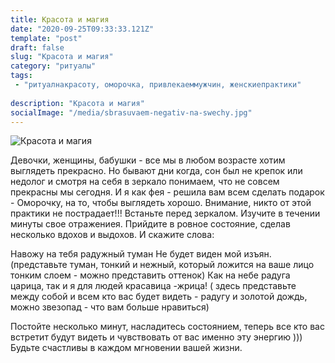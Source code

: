 ```yaml
---
title: Красота и магия  
date: "2020-09-25T09:33:33.121Z"
template: "post"
draft: false
slug: "Красота и магия"
category: "ритуалы"
tags:
 - "ритуалнакрасоту, оморочка, привлекаеммужчин, женскиепрактики"
  
description: "Красота и магия"
socialImage: "/media/sbrasuvaem-negativ-na-swechy.jpg"
---
```

![Красота и магия](/media/crasota-i-magiya.jpg)

Девочки, женщины, бабушки - все мы в любом возрасте хотим выглядеть прекрасно.
Но бывают дни когда, сон был не крепок или недолог и смотря на себя в зеркало понимаем, что не совсем прекрасны мы сегодня. И я как фея - решила вам всем сделать подарок - Оморочку, на то, чтобы выглядеть хорошо. 
Внимание, никто от этой практики не пострадает!!! Встаньте перед зеркалом. Изучите в течении минуты свое отражениея. Прийдите в ровное состояние, сделав несколько вдохов и выдохов.
И скажите слова:

Навожу на тебя радужный туман 
Не будет виден мой изъян.
(представьте туман, тонкий и нежный, который ложится на ваше лицо тонким слоем - можно представить оттенок)
Как на небе радуга царица,
так и я для людей красавица -жрица!
( здесь представьте между собой и всем кто вас будет видеть - радугу и золотой дождь, можно звезопад - что вам больше нравиться)

Постойте несколько минут, насладитесь состоянием, теперь все кто вас встретит будут видеть и чувствовать от вас именно эту энергию ))) Будьте счастливы в каждом мгновении вашей жизни.
